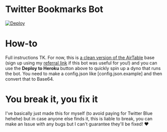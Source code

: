# Twitter Bookmarks Bot

[![Deploy](https://www.herokucdn.com/deploy/button.svg)](https://heroku.com/deploy)

# How-to

Full instructions TK. For now, this is [a clean version of the AirTable](https://airtable.com/shrSEIe5nCW2qzSsf) base (sign up using my [referral link](https://airtable.com/invite/r/YeJtcOdS) if this bot was useful for you!) and you can use the **Deploy to Heroku** button above to quickly spin up a dyno that runs the bot. You need to make a config.json like [config.json.example] and then convert that to Base64.

# You break it, you fix it

I've basically just made this for myself (to avoid paying for Twitter Blue hehehe) but in case anyone else finds it, this is liable to break, you can make an Issue with any bugs but I can't guarantee they'll be fixed! ❤️